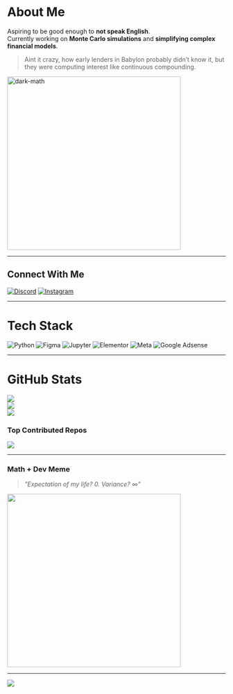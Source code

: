#  About Me
Aspiring to be good enough to **not speak English**.  
Currently working on **Monte Carlo simulations** and **simplifying complex financial models**.  

> Aint it crazy, how early lenders in Babylon probably didn’t know it, but they were computing interest like continuous compounding.

<img align="center" alt="dark-math" width="400" src="https://b4rxu5.github.io/images/271839856-3b4607a1-1cc6-41f1-926f-892ae880e7a5.gif">

---

##  Connect With Me
[![Discord](https://img.shields.io/badge/Discord-%237289DA.svg?logo=discord&logoColor=white)](https://discord.gg/hhXuRBXF)
[![Instagram](https://img.shields.io/badge/Instagram-%23E4405F.svg?logo=Instagram&logoColor=white)](https://instagram.com/brabim._)  

---

#  Tech Stack
![Python](https://img.shields.io/badge/python-3670A0?style=flat&logo=python&logoColor=ffdd54) 
![Figma](https://img.shields.io/badge/figma-%23F24E1E.svg?style=flat&logo=figma&logoColor=white)
![Jupyter](https://img.shields.io/badge/jupyter-F37626?style=flat&logo=jupyter&logoColor=ffffff)
![Elementor](https://img.shields.io/badge/elementor-80EAD9?style=flat&logo=elementor&logoColor=white)
![Meta](https://img.shields.io/badge/meta-1877F2?style=flat&logo=meta&logoColor=white)
![Google Adsense](https://img.shields.io/badge/google_adsense-4285F4?style=flat&logo=google-adsense&logoColor=white)

---

#  GitHub Stats
![](https://github-readme-stats.vercel.app/api?username=B4rxu5&theme=dark&hide_border=false&include_all_commits=false&count_private=true)<br/>
![](https://github-readme-streak-stats.herokuapp.com/?user=B4rxu5&theme=dark&hide_border=false)<br/>
![](https://github-readme-stats.vercel.app/api/top-langs/?username=B4rxu5&theme=dark&hide_border=false&include_all_commits=false&count_private=true&layout=compact)

###  Top Contributed Repos
![](https://github-contributor-stats.vercel.app/api?username=B4rxu5&limit=5&theme=dark&combine_all_yearly_contributions=true)

---

###  Math + Dev Meme
> *"Expectation of my life? 0. Variance? ∞"*  
<img src='https://randommeme-five.vercel.app/' style="height: 400px;"/>

---

[![](https://visitcount.itsvg.in/api?id=B4rxu5&icon=5&color=4)](https://visitcount.itsvg.in)

